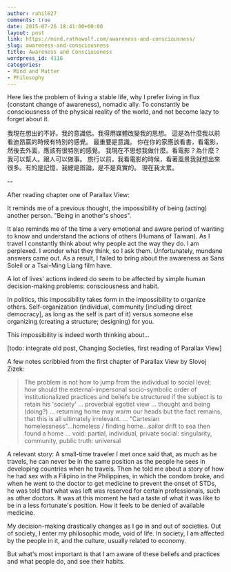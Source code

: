 ```yaml
---
author: rahil627
comments: true
date: 2015-07-26 18:41:00+00:00
layout: post
link: https://mind.rathewolf.com/awareness-and-consciousness/
slug: awareness-and-consciousness
title: Awareness and Consciousness
wordpress_id: 4110
categories:
- Mind and Matter
- Philosophy
---
```


Here lies the problem of living a stable life, why I prefer living in flux (constant change of awareness), nomadic ally. To constantly be consciousness of the physical reality of the world, and not become lazy to forget about it.

我現在想出的不好。我的意識低。我得用媒體改變我的思想。
這是為什麼我以前看迪昂贏的時候有特別的感覺。
最重要是意識。
你在你的家應該看書，看電影，然後去外面，應該有很特別的感覺。
我現在不思想我做什麼。看電影？為什麼？我可以幫人。跟人可以做事。
旅行以前，我看電影的時候，看著風景我就想出來很多。有的是記憶，我總是辯論，是不是真實的。
現在我太累。

--

After reading chapter one of Parallax View:

It reminds me of a previous thought, the impossibility of being (acting) another person. "Being in another's shoes".

It also reminds me of the time a very emotional and aware period of wanting to know and understand the actions of others (Humans of Taiwan). As I travel I constantly think about why people act the way they do. I am perplexed. I wonder what they think, so I ask them. Unfortunately, mundane answers came out. As a result, I failed to bring about the awareness as Sans Soleil or a Tsai-Ming Liang film have.

A lot of lives' actions indeed do seem to be affected by simple human decision-making problems: consciousness and habit.

In politics, this impossibility takes form in the impossibility to organize others. Self-organization (individual, community [including direct democracy], as long as the self is part of it) versus someone else organizing (creating a structure; designing) for you.

This impossibility is indeed worth thinking about...





[todo: integrate old post, Changing Societies, first reading of Parallax View]

A few notes scribbled from the first chapter of Parallax View by Slovoj Zizek:
<blockquote>The problem is not how to jump from the individual to social level; how should the external-impersonal socio-symbolic order of institutionalized practices and beliefs be structured if the subject is to retain his 'society'
...
proverbial egotist view
...
thought and being (doing?)
...
returning home may warm our heads but the fact remains, that this is all ultimately irrelevant.
...
"Cartesian homelessness"...homeless / finding home...sailor drift to sea then found a home
...
void: partial, individual, private
social: singularity, community, public
truth: universal
</blockquote>

A relevant story:
A small-time traveler I met once said that, as much as he travels, he can never be in the same position as the people he sees in developing countries when he travels. Then he told me about a story of how he had sex with a Filipino in the Philippines, in which the condom broke, and when he went to the doctor to get medicine to prevent the onset of STDs, he was told that what was left was reserved for certain professionals, such as other doctors. It was at this moment he had a taste of what it was like to be in a less fortunate's position. How it feels to be denied of available medicine.

My decision-making drastically changes as I go in and out of societies. Out of society, I enter my philosophic mode, void of life. In society, I am affected by the people in it, and the culture, usually related to economy.

But what's most important is that I am aware of these beliefs and practices and what people do, and see their habits.
